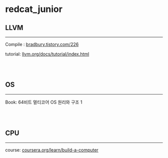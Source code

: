 # redcat_junior

## LLVM
---

Compile : <a href="https://bradbury.tistory.com/226">bradbury.tistory.com/226</a>

tutorial: <a href="https://llvm.org/docs/tutorial/index.html">llvm.org/docs/tutorial/index.html</a>

<br><br>

## OS
---

Book: 64비트 멀티코어 OS 원리와 구조 1


<br><br>

## CPU
---

course: <a href="https://www.coursera.org/learn/build-a-computer">coursera.org/learn/build-a-computer</a>

